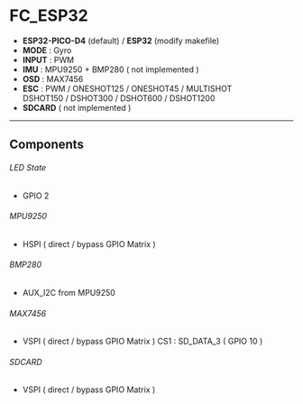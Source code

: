 # **FC_ESP32**

- **ESP32-PICO-D4** (default) / **ESP32** (modify makefile)
- **MODE** : Gyro
- **INPUT** : PWM
- **IMU** : MPU9250 + BMP280 ( not implemented )
- **OSD** : MAX7456
- **ESC** : PWM / ONESHOT125 / ONESHOT45 / MULTISHOT  
    DSHOT150 / DSHOT300 / DSHOT600 / DSHOT1200
- **SDCARD** ( not implemented )

----

## Components  

###### LED State
  * GPIO 2

###### MPU9250
  * HSPI ( direct / bypass GPIO Matrix )

###### BMP280
  * AUX_I2C from MPU9250

###### MAX7456
  * VSPI ( direct / bypass GPIO Matrix ) CS1 : SD_DATA_3 ( GPIO 10 )

###### SDCARD
  * VSPI ( direct / bypass GPIO Matrix )

